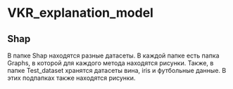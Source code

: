 # VKR_explanation_model

## Shap

В папке Shap находятся разные датасеты. В каждой папке есть папка Graphs, в которой 
для каждого метода находятся рисунки. Также, в папке Test_dataset хранятся датасеты вина,
iris и футбольные данные. В этих подпапках также находятся рисунки.